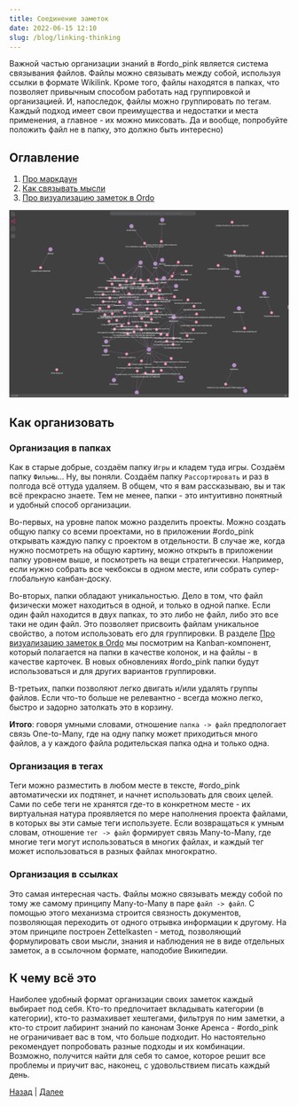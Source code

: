 ```yaml
---
title: Соединение заметок
date: 2022-06-15 12:10
slug: /blog/linking-thinking
---
```


Важной частью организации знаний в #ordo_pink является система связывания файлов. Файлы можно связывать между собой,
используя ссылки в формате Wikilink. Кроме того, файлы находятся в папках, что позволяет привычным способом работать над
группировкой и организацией. И, напоследок, файлы можно группировать по тегам. Каждый подход имеет свои преимущества
и недостатки и места применения, а главное - их можно миксовать. Да и вообще, попробуйте положить файл не в папку, это
должно быть интересно)

## Оглавление

1. [Про маркдаун](/blog/markdown-basics)
2. [Как связывать мысли](/blog/linking-thinking)
3. [Про визуализацию заметок в Ordo](/blog/using-ordo-components)

![Linking Thinking](./linking-thinking.png)

## Как организовать

### Организация в папках

Как в старые добрые, создаём папку `Игры` и кладем туда игры. Создаём папку `Фильмы`... Ну, вы поняли. Создаём папку
`Рассортировать` и раз в полгода всё оттуда удаляем. В общем, что я вам рассказываю, вы и так всё прекрасно знаете. Тем не
менее, папки - это интуитивно понятный и удобный способ организации.

Во-первых, на уровне папок можно разделить проекты. Можно создать общую папку со всеми проектами, но в приложении #ordo_pink
открывать каждую папку с проектом в отдельности. В случае же, когда нужно посмотреть на общую картину, можно открыть в приложении
папку уровнем выше, и посмотреть на вещи стратегически. Например, если нужно собрать все чекбоксы в одном месте, или собрать
супер-глобальную канбан-доску.

Во-вторых, папки обладают уникальностью. Дело в том, что файл физически может находиться в одной, и только в одной папке. Если один
файл находится в двух папках, то это либо не файл, либо это все таки не один файл. Это позволяет присвоить файлам уникальное свойство, а потом
использовать его для группировки. В разделе [Про визуализацию заметок в Ordo](/blog/using-ordo-components) мы посмотрим на Kanban-компонент, который полагается на папки
в качестве колонок, и на файлы - в качестве карточек. В новых обновлениях #ordo_pink папки будут использоваться и для других вариантов
группировки.

В-третьих, папки позволяют легко двигать и/или удалять группы файлов. Если что-то больше не релевантно - всегда можно легко, быстро и задорно
затолкать это в корзину.

**Итого**: говоря умными словами, отношение `папка -> файл` предпологает связь One-to-Many, где на одну папку может приходиться много
файлов, а у каждого файла родительская папка одна и только одна.

### Организация в тегах

Теги можно разместить в любом месте в тексте, #ordo_pink автоматически их подтянет, и начнет использовать для своих целей. Сами по себе теги
не хранятся где-то в конкретном месте - их виртуальная натура проявляется по мере наполнения проекта файлами, в которых вы эти самые теги
используете. Если возвращаться к умным словам, отношение `тег -> файл` формирует связь Many-to-Many, где многие теги могут использоваться
в многих файлах, и каждый тег может использоваться в разных файлах многократно.

### Организация в ссылках

Это самая интересная часть. Файлы можно связывать между собой по тому же самому принципу Many-to-Many в паре `файл -> файл`. С помощью
этого механизма строится связность документов, позволяющая переходить от одного отрывка информации к другому. На этом принципе построен
Zettelkasten - метод, позволяющий формулировать свои мысли, знания и наблюдения не в виде отдельных заметок, а в ссылочном формате, наподобие
Википедии.

## К чему всё это

Наиболее удобный формат организации своих заметок каждый выбирает под себя. Кто-то предпочитает вкладывать категории (в категории), кто-то
размахивает хештегами, фильтруя по ним заметки, а кто-то строит лабиринт знаний по канонам Зонке Аренса - #ordo_pink не ограничивает вас в
том, что больше подходит. Но настоятельно рекомендует попробовать разные подходы и их комбинации. Возможно, получится найти для себя
то самое, которое решит все проблемы и приучит вас, наконец, с удовольствием писать каждый день.

[Назад](/blog/markdown-basics) | [Далее](/blog/using-ordo-components)
